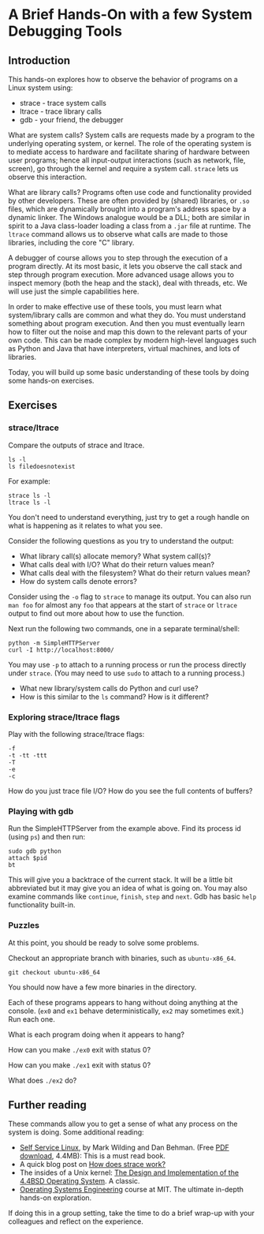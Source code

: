 # A Brief Hands-On with a few System Debugging Tools

## Introduction

This hands-on explores how to observe the behavior of programs on
a Linux system using:

* strace - trace system calls
* ltrace - trace library calls
* gdb - your friend, the debugger

What are system calls? System calls are requests made by a program to the
underlying operating system, or kernel. The role of the operating system is to
mediate access to hardware and facilitate sharing of hardware between user
programs; hence all input-output interactions (such as network, file, screen),
go through the kernel and require a system call. `strace` lets us observe
this interaction.

What are library calls? Programs often use code and functionality provided by
other developers. These are often provided by (shared) libraries, or `.so`
files, which are dynamically brought into a program's address space by a
dynamic linker.  The Windows analogue would be a DLL; both are similar in
spirit to a Java class-loader loading a class from a `.jar` file at runtime.
The `ltrace` command allows us to observe what calls are made to those libraries,
including the core "C" library.

A debugger of course allows you to step through the execution of a program
directly. At its most basic, it lets you observe the call stack and step
through program execution. More advanced usage allows you to inspect memory
(both the heap and the stack), deal with threads, etc. We will use just
the simple capabilities here.

In order to make effective use of these tools, you must learn what
system/library calls are common and what they do. You must understand
something about program execution. And then you must eventually learn
how to filter out the noise and map this down to the relevant parts
of your own code. This can be made complex by modern high-level languages
such as Python and Java that have interpreters, virtual machines,
and lots of libraries.

Today, you will build up some basic understanding of these tools by doing
some hands-on exercises.

## Exercises

### strace/ltrace

Compare the outputs of strace and ltrace.

    ls -l
    ls filedoesnotexist

For example:

    strace ls -l
    ltrace ls -l

You don't need to understand everything, just try to get a rough handle
on what is happening as it relates to what you see.

Consider the following questions as you try to understand the output:

* What library call(s) allocate memory? What system call(s)?
* What calls deal with I/O? What do their return values mean?
* What calls deal with the filesystem? What do their return values mean?
* How do system calls denote errors?

Consider using the `-o` flag to `strace` to manage its output.
You can also run `man foo` for almost any `foo` that appears at the start
of `strace` or `ltrace` output to find out more about how to use
the function.

Next run the following two commands, one in a separate terminal/shell:

    python -m SimpleHTTPServer
    curl -I http://localhost:8000/

You may use `-p` to attach to a running process or run the process
directly under `strace`. (You may need to use `sudo` to attach to
a running process.)

* What new library/system calls do Python and curl use?
* How is this similar to the `ls` command? How is it different?

### Exploring strace/ltrace flags

Play with the following strace/ltrace flags:

    -f
    -t -tt -ttt
    -T
    -e
    -c

How do you just trace file I/O? How do you see the full contents of buffers?

### Playing with gdb
 
Run the SimpleHTTPServer from the example above. Find its process id (using `ps`)
and then run:

    sudo gdb python
    attach $pid
    bt

This will give you a backtrace of the current stack. It will be a little bit 
abbreviated but it may give you an idea of what is going on. You may also
examine commands like `continue`, `finish`, `step` and `next`. Gdb has
basic `help` functionality built-in.

### Puzzles

At this point, you should be ready to solve some problems.

Checkout an appropriate branch with binaries, such as `ubuntu-x86_64`.

    git checkout ubuntu-x86_64

You should now have a few more binaries in the directory.

Each of these programs appears to hang without doing anything at the console.
(`ex0` and `ex1` behave deterministically, `ex2` may sometimes exit.) Run
each one.

What is each program doing when it appears to hang?

How can you make `./ex0` exit with status 0?

How can you make `./ex1` exit with status 0?

What does `./ex2` do?

## Further reading

These commands allow you to get a sense of what any process on the system is doing.
Some additional reading:

* [Self Service Linux](http://www.informit.com/store/self-service-linux-mastering-the-art-of-problem-determination-9780131477513), by Mark Wilding and Dan Behman. (Free [PDF download](http://ptgmedia.pearsoncmg.com/images/013147751X/downloads/013147751X_book.pdf), 4.4MB): This is a must read book.
* A quick blog post on [How does strace work?](http://blog.nelhage.com/2010/08/write-yourself-an-strace-in-70-lines-of-code/)
* The insides of a Unix kernel: [The Design and Implementation of the 4.4BSD Operating System](http://www.freebsd.org/doc/en/books/design-44bsd/). A classic.
* [Operating Systems Engineering](http://pdos.csail.mit.edu/6.828/2012/reference.html) course at MIT. The ultimate in-depth hands-on exploration.

If doing this in a group setting, take the time to do a brief wrap-up with your colleagues
and reflect on the experience.
